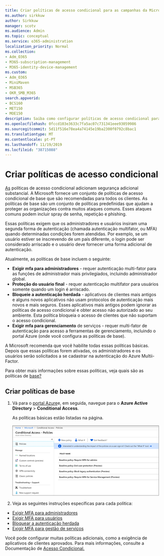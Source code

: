 ```yaml
---
title: Criar políticas de acesso condicional para as campanhas da Microsoft 365
ms.author: sirkkuw
author: Sirkkuw
manager: scotv
ms.audience: Admin
ms.topic: conceptual
ms.service: o365-administration
localization_priority: Normal
ms.collection:
- Adm_O365
- M365-subscription-management
- M365-identity-device-management
ms.custom:
- Adm_O365
- MiniMaven
- MSB365
- OKR_SMB_M365
search.appverid:
- BCS160
- MET150
- MOE150
description: Saiba como configurar políticas de acesso condicional para as campanhas Microsoft 365.
ms.openlocfilehash: 0fccd103e3633c7fa5ac07c731341eee93059986
ms.sourcegitcommit: 5d11f516e78ea4a74145e19ba2300f0792c8bac1
ms.translationtype: MT
ms.contentlocale: pt-PT
ms.lasthandoff: 11/19/2019
ms.locfileid: "38715088"
---
```

# <a name="set-up-conditional-access-policies"></a>Criar políticas de acesso condicional

[As](https://docs.microsoft.com/azure/active-directory/conditional-access/overview) políticas de acesso condicional adicionam segurança adicional substancial. A Microsoft fornece um conjunto de políticas de acesso condicional de base que são recomendadas para todos os clientes. As políticas de base são um conjunto de políticas predefinidas que ajudam a proteger as organizações contra muitos ataques comuns. Esses ataques comuns podem incluir spray de senha, repetição e phishing.

Essas políticas exigem que os administradores e usuários insiram uma segunda forma de autenticação (chamada autenticação multifator, ou MFA) quando determinadas condições forem atendidas. Por exemplo, se um usuário estiver se inscrevendo de um país diferente, o login pode ser considerado arriscado e o usuário deve fornecer uma forma adicional de autenticação. 

Atualmente, as políticas de base incluem o seguinte:
- **Exigir mfa para administradores** - requer autenticação multi-fator para as funções de administrador mais privilegiados, incluindo administrador global.
- **Proteção do usuário final** - requer autenticação multifator para usuários somente quando um login é arriscado. 
- **Bloqueie a autenticação herdada** - aplicativos de clientes mais antigos e alguns novos aplicativos não usam protocolos de autenticação mais novos e mais seguros. Esses aplicativos mais antigos podem ignorar as políticas de acesso condicional e obter acesso não autorizado ao seu ambiente. Esta política bloqueia o acesso de clientes que não suportam o acesso condicional. 
- **Exigir mfa para gerenciamento** de serviços - requer multi-fator de autenticação para acesso a ferramentas de gerenciamento, incluindo o portal Azure (onde você configura as políticas de base). 

A Microsoft recomenda que você habilite todas essas políticas básicas. Depois que essas políticas forem ativadas, os administradores e os usuários serão solicitados a se cadastrar na autenticação do Azure Multii-Factor.

Para obter mais informações sobre essas políticas, veja quais são as políticas de [base?](https://docs.microsoft.com/azure/active-directory/conditional-access/concept-baseline-protection)


## <a name="set-up-baseline-policies"></a>Criar políticas de base

1. Vá para o [portal Azure](https://portal.azure.com)e, em seguida, navegue para o **Azure Active Directory** \> **Conditional Access**.
    
    As políticas básicas estão listadas na página. <br/> <br/>
    ![Página que lista as políticas básicas para acesso condicional.](media/baslinepolicies.png)
1. Veja as seguintes instruções específicas para cada política:

  - [Exigir MFA para administradores](https://docs.microsoft.com/azure/active-directory/conditional-access/howto-baseline-protect-administrators)
- [Exigir MFA para usuários](https://docs.microsoft.com/azure/active-directory/conditional-access/howto-baseline-protect-end-users)  
 - [Bloquear a autenticação herdada](https://docs.microsoft.com/azure/active-directory/conditional-access/howto-baseline-protect-legacy-auth)
  - [Exigir MFA para gestão de serviços](https://docs.microsoft.com/azure/active-directory/conditional-access/howto-baseline-protect-azure)

Você pode configurar muitas políticas adicionais, como a exigência de aplicativos de clientes aprovados. Para mais informações, consulte a Documentação de [Acesso Condicional.](https://docs.microsoft.com/azure/active-directory/conditional-access/)
